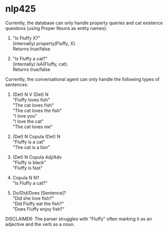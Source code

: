 # nlp425

Currently, the database can only handle property queries and cat existence questions (using Proper Nouns as entity names):
1. "Is Fluffy X?"<br>
(internally) property(Fluffy, X).<br>
Returns true/false<br>

2. "Is Fluffy a cat?"<br>
(internally) isA(Fluffy, cat).<br>
Returns true/false<br>

Currently, the conversational agent can only handle the following types of sentences:

1. (Det) N V (Det) N<br>
"Fluffy loves fish"<br>
"The cat loves fish"<br>
"The cat loves the fish"<br>
"I love you"<br>
"I love the cat"<br>
"The cat loves me"<br>

2. (Det) N Copula (Det) N<br>
"Fluffy is a cat"<br>
"The cat is a lion"<br>

3. (Det) N Copula Adj/Adv<br>
"Fluffy is black"<br>
"Fluffy is fast"<br>

4. Copula N N?<br>
"Is Fluffy a cat?"<br>

5. Do/Did/Does [Sentence]?<br>
"Did she love fish?"<br>
"Did Fluffy eat the fish?"<br>
"Does Fluffy enjoy fish?"<br>

DISCLAIMER: The parser struggles with "Fluffy" often marking it as an adjective and the verb as a noun.<br>
